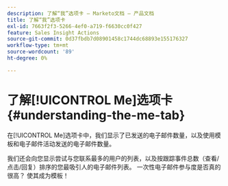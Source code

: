 ```yaml
---
description: 了解“我”选项卡 — Marketo文档 — 产品文档
title: 了解“我”选项卡
exl-id: 7663f2f3-5266-4ef0-a719-f6630cc0f427
feature: Sales Insight Actions
source-git-commit: 0d37fbdb7d08901458c1744dc68893e155176327
workflow-type: tm+mt
source-wordcount: '89'
ht-degree: 0%

---
```


# 了解[!UICONTROL Me]选项卡 {#understanding-the-me-tab}

在[!UICONTROL Me]选项卡中，我们显示了已发送的电子邮件数量，以及使用模板和电子邮件活动发送的电子邮件数量。

我们还会向您显示尝试与您联系最多的用户的列表，以及按跟踪事件总数（查看/点击/回复）排序的您最吸引人的电子邮件列表。 一次性电子邮件参与度是否真的很高？ 使其成为模板！
